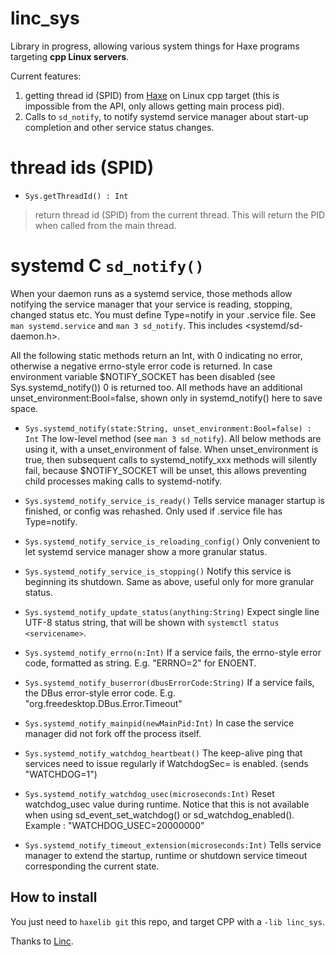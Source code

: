 # linc_sys

Library in progress, allowing various system things for Haxe programs targeting **cpp Linux servers**.

Current features:

1. getting thread id (SPID) from [Haxe](https://www.haxe.org) on Linux cpp target (this is impossible from the API, only allows getting main process pid).
2. Calls to `sd_notify`, to notify systemd service manager about start-up completion and other service status changes.

# thread ids (SPID)

* `Sys.getThreadId() : Int` 
> return thread id (SPID) from the current thread. 
> This will return the PID when called from the main thread. 

# systemd C `sd_notify()`

When your daemon runs as a systemd service, those methods allow notifying the service manager
that your service is reading, stopping, changed status etc. You must define Type=notify in your .service file.
See `man systemd.service` and `man 3 sd_notify`. This includes <systemd/sd-daemon.h>.

All the following static methods return an Int, with 0 indicating no error, otherwise a negative errno-style error code is returned. In case environment variable $NOTIFY_SOCKET has been disabled (see Sys.systemd_notify()) 0 is returned too. All methods have an additional unset_environment:Bool=false, shown only in systemd_notify() here to save space.

* `Sys.systemd_notify(state:String, unset_environment:Bool=false) : Int` 
    The low-level method (see `man 3 sd_notify`). All below methods are using it, with a unset_environment of false. When unset_environment is true, then subsequent calls to systemd_notify_xxx methods will silently fail, because $NOTIFY_SOCKET will be unset, this allows preventing child processes making calls to systemd-notify.

* `Sys.systemd_notify_service_is_ready()` 
    Tells service manager startup is finished, or config was rehashed. Only used if .service file has Type=notify.

* `Sys.systemd_notify_service_is_reloading_config()` 
    Only convenient to let systemd service manager show a more granular status.

* `Sys.systemd_notify_service_is_stopping()` 
    Notify this service is beginning its shutdown. Same as above, useful only for more granular status.

* `Sys.systemd_notify_update_status(anything:String)` Expect single line UTF-8 status string, that will be shown with `systemctl status <servicename>`.

* `Sys.systemd_notify_errno(n:Int)` 
    If a service fails, the errno-style error code, formatted as string. E.g. "ERRNO=2" for ENOENT.

* `Sys.systemd_notify_buserror(dbusErrorCode:String)` 
    If a service fails, the DBus error-style error code. E.g. "org.freedesktop.DBus.Error.Timeout"

* `Sys.systemd_notify_mainpid(newMainPid:Int)` 
    In case the service manager did not fork off the process itself.

* `Sys.systemd_notify_watchdog_heartbeat()` 
    The keep-alive ping that services need to issue regularly if WatchdogSec= is enabled. (sends "WATCHDOG=1")

* `Sys.systemd_notify_watchdog_usec(microseconds:Int)` 
    Reset watchdog_usec value during runtime. Notice that this is not available when using sd_event_set_watchdog() or sd_watchdog_enabled(). Example : "WATCHDOG_USEC=20000000"

* `Sys.systemd_notify_timeout_extension(microseconds:Int)` 
    Tells service manager to extend the startup, runtime or shutdown service timeout corresponding the current state.

## How to install

You just need to `haxelib git` this repo, and target CPP with a `-lib linc_sys`.

Thanks to [Linc](http://snowkit.github.io/linc/).
